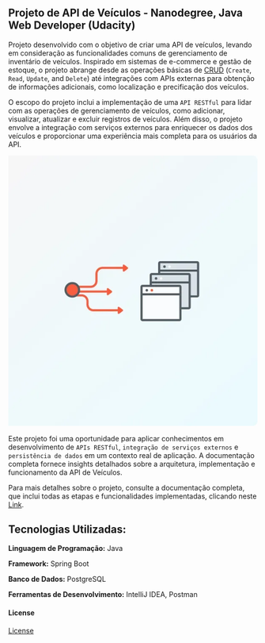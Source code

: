 ## Projeto de API de Veículos - Nanodegree, Java Web Developer (Udacity) 

Projeto desenvolvido com o objetivo de criar uma API de veículos, levando em consideração as funcionalidades comuns de gerenciamento de inventário de veículos. Inspirado em sistemas de e-commerce e gestão de estoque, o projeto abrange desde as operações básicas de [CRUD](https://en.wikipedia.org/wiki/Create,_read,_update_and_delete) (`Create`, `Read`, `Update`, and `Delete`) até integrações com APIs externas para obtenção de informações adicionais, como localização e precificação dos veículos.

O escopo do projeto inclui a implementação de uma `API RESTful` para lidar com as operações de gerenciamento de veículos, como adicionar, visualizar, atualizar e excluir registros de veículos. Além disso, o projeto envolve a integração com serviços externos para enriquecer os dados dos veículos e proporcionar uma experiência mais completa para os usuários da API.

<img src="/images/application.png">

Este projeto foi uma oportunidade para aplicar conhecimentos em desenvolvimento de `APIs RESTful`, `integração de serviços externos` e `persistência de dados` em um contexto real de aplicação. A documentação completa fornece insights detalhados sobre a arquitetura, implementação e funcionamento da API de Veículos.

Para mais detalhes sobre o projeto, consulte a documentação completa, que inclui todas as etapas e funcionalidades implementadas, clicando neste [Link](https://github.com/fsaantiago/car-website-backend-system/tree/main/P02-VehiclesAPI).

## Tecnologias Utilizadas:

**Linguagem de Programação:** Java

**Framework:** Spring Boot

**Banco de Dados:** PostgreSQL

**Ferramentas de Desenvolvimento:** IntelliJ IDEA, Postman

#### License

[License](LICENSE.txt)

